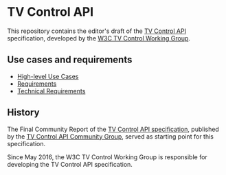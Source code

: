 TV Control API
==============

This repository contains the editor's draft of the [TV Control API](https://w3c.github.io/tvcontrol-api) specification, developed by the [W3C TV Control Working Group](https://www.w3.org/2016/tvcontrol/).

## Use cases and requirements

* [High-level Use Cases](http://www.w3.org/2011/webtv/wiki/Media_APIs/Use_Cases)
* [Requirements](http://www.w3.org/2011/webtv/wiki/Media_APIs/Requirements)
* [Technical Requirements](http://www.w3.org/community/tvapi/wiki/Main_Page/Technical_Requirement)

## History

The Final Community Report of the [TV Control API specification](http://www.w3.org/2015/tvapi/Overview.html), published by the [TV Control API Community Group](https://www.w3.org/community/tvapi/), served as starting point for this specification.

Since May 2016, the W3C TV Control Working Group is responsible for developing the TV Control API specification.
